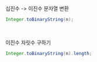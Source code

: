 십진수 -> 이진수 문자열 변환
```java
Integer.toBinaryString(n);
```

<br>

이진수 자릿수 구하기
```java
Integer.toBinaryString(n).length;
```
